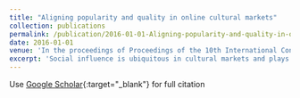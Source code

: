 ```yaml
---
title: "Aligning popularity and quality in online cultural markets"
collection: publications
permalink: /publication/2016-01-01-Aligning-popularity-and-quality-in-online-cultural-markets
date: 2016-01-01
venue: 'In the proceedings of Proceedings of the 10th International Conference on Web and Social Media, ICWSM 2016'
excerpt: 'Social influence is ubiquitous in cultural markets and plays an important role in recommendations for books, songs, and news articles to name only a few. Yet social influence is often presented in a bad light, often because it supposedly increases market unpredictability. Here we study a model of trial-offer markets, in which participants try products and later decide whether to purchase. We consider a simple policy which recovers product quality and ranks the products by quality when presenting them to market participants. We show that, in this setting, market efficiency always benefits from social influence. Moreover, we prove that the market converges almost surely to a monopoly for the product of highest quality, making the market both predictable and asymptotically optimal. Computational experiments confirm that the quality ranking policy quickly identifies &quot;blockbusters&quot;, outperforms other policies, and is highly predictable.'
---
```

Use [Google Scholar](https://scholar.google.com/scholar?q=Aligning+popularity+and+quality+in+online+cultural+markets){:target="_blank"} for full citation
